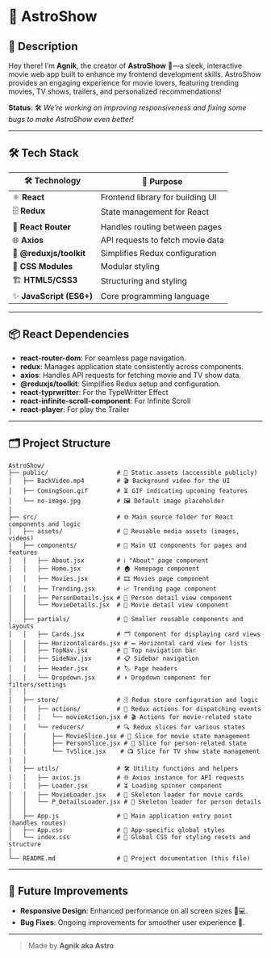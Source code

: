 
# 🌌 **AstroShow**


## 🚀 Description
Hey there! I’m **Agnik**, the creator of **AstroShow** 🎥—a sleek, interactive movie web app built to enhance my frontend development skills. AstroShow provides an engaging experience for movie lovers, featuring trending movies, TV shows, trailers, and personalized recommendations!

**Status**: 🛠️ *We’re working on improving responsiveness and fixing some bugs to make AstroShow even better!*

---

## 🛠️ Tech Stack

| 🛠️ Technology         | 📝 Purpose                               |
|-----------------------|------------------------------------------|
| ⚛️ **React**          | Frontend library for building UI         |
| 🗄️ **Redux**          | State management for React               |
| 🚏 **React Router**    | Handles routing between pages           |
| 🌐 **Axios**          | API requests to fetch movie data         |
| 🧰 **@reduxjs/toolkit** | Simplifies Redux configuration        |
| 🎨 **CSS Modules**    | Modular styling                          |
| 🏗️ **HTML5/CSS3**     | Structuring and styling                  |
| ✨ **JavaScript (ES6+)** | Core programming language             |

---

## 📦 React Dependencies
- **react-router-dom**: For seamless page navigation.
- **redux**: Manages application state consistently across components.
- **axios**: Handles API requests for fetching movie and TV show data.
- **@reduxjs/toolkit**: Simplifies Redux setup and configuration.
- **react-typrwritter**: For the TypeWritter Effect
- **react-infinite-scroll-component**: For Infinite Scroll
- **react-player**: For play the Trailer 

---

## 🗂️ Project Structure

```plaintext
AstroShow/
├── public/                   # 📂 Static assets (accessible publicly)
│   ├── BackVideo.mp4         # 🎬 Background video for the UI
│   ├── ComingSoon.gif        # ⏳ GIF indicating upcoming features
│   └── no-image.jpg          # 🖼️ Default image placeholder
│
├── src/                      # 🌐 Main source folder for React components and logic
│   ├── assets/               # 📁 Reusable media assets (images, videos)
│   ├── components/           # 🌟 Main UI components for pages and features
│   │   ├── About.jsx         # ℹ️ "About" page component
│   │   ├── Home.jsx          # 🏠 Homepage component
│   │   ├── Movies.jsx        # 🎞️ Movies page component
│   │   ├── Trending.jsx      # 📈 Trending page component
│   │   ├── PersonDetails.jsx # 👤 Person detail view component
│   │   └── MovieDetails.jsx  # 📜 Movie detail view component
│   │
│   ├── partials/             # 🧩 Smaller reusable components and layouts
│   │   ├── Cards.jsx         # 🗂️ Component for displaying card views
│   │   ├── Horizontalcards.jsx # ➖ Horizontal card view for lists
│   │   ├── TopNav.jsx        # 📍 Top navigation bar
│   │   ├── SideNav.jsx       # 📋 Sidebar navigation
│   │   ├── Header.jsx        # 🏷️ Page headers
│   │   └── Dropdown.jsx      # ⬇️ Dropdown component for filters/settings
│   │
│   ├── store/                # 🗄️ Redux store configuration and logic
│   │   ├── actions/          # 🔄 Redux actions for dispatching events
│   │   │   └── movieAction.jsx # 🎬 Actions for movie-related state
│   │   └── reducers/         # 🔍 Redux slices for various states
│   │       ├── MovieSlice.jsx # 🎥 Slice for movie state management
│   │       ├── PersonSlice.jsx # 🧑 Slice for person-related state
│   │       └── TvSlice.jsx    # 📺 Slice for TV show state management
│   │
│   ├── utils/                # 🛠️ Utility functions and helpers
│   │   ├── axios.js          # 🌐 Axios instance for API requests
│   │   ├── Loader.jsx        # ⏳ Loading spinner component
│   │   ├── MovieLoader.jsx   # 🍿 Skeleton loader for movie cards
│   │   └── P_DetailsLoader.jsx # 👥 Skeleton loader for person details
│   │
│   ├── App.js                # 🏁 Main application entry point (handles routes)
│   ├── App.css               # 🎨 App-specific global styles
│   └── index.css             # 💅 Global CSS for styling resets and structure
│
└── README.md                 # 📄 Project documentation (this file)
```

---

## 🚧 Future Improvements
- **Responsive Design**: Enhanced performance on all screen sizes 📱💻.
- **Bug Fixes**: Ongoing improvements for smoother user experience 🐞.

--- 

> Made by **Agnik aka Astro** 
